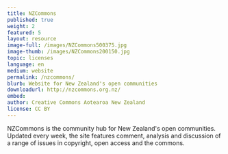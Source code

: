 ```yaml
---
title: NZCommons	
published: true
weight: 2
featured: 5 
layout: resource
image-full: /images/NZCommons500375.jpg
image-thumb: /images/NZCommons200150.jpg
topic: licenses
language: en
medium: website
permalink: /nzcommons/
blurb: Website for New Zealand's open communities 
downloadurl: http://nzcommons.org.nz/
embed:
author: Creative Commons Aotearoa New Zealand
license: CC BY 
---
```


NZCommons is the community hub for New Zealand's open communities. Updated every week, the site features comment, analysis and discussion of a range of issues in copyright, open access and the commons.